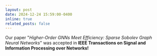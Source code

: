 ```yaml
---
layout: post
date: 2024-12-24 15:59:00-0400
inline: true
related_posts: false
---
```


Our paper "*Higher-Order GNNs Meet Efficiency: Sparse Sobolev Graph Neural Networks*" was accepted in **IEEE Transactions on Signal and Information Processing over Networks!**
